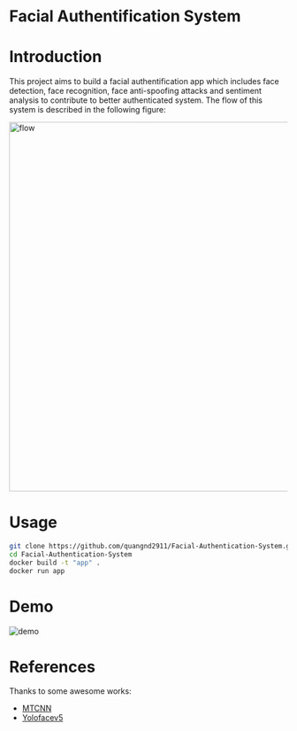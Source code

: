 Facial Authentification System
=====

# Introduction

This project aims to build a facial authentification app which includes face detection, face recognition, face anti-spoofing attacks and sentiment analysis to contribute to better authenticated system. The flow of this system is described in the following figure:

<img width="667" alt="flow" src="https://user-images.githubusercontent.com/53470099/193404457-f3f0b163-5178-489c-8357-b838fa7dc9f4.png">

# Usage
```bash
git clone https://github.com/quangnd2911/Facial-Authentication-System.git
cd Facial-Authentication-System
docker build -t "app" .
docker run app
```
# Demo
![demo](https://user-images.githubusercontent.com/71268282/230701191-10446566-53ec-4502-bf19-797fc6ba12b5.gif)

# References
Thanks to some awesome works:

- [MTCNN](https://github.com/timesler/facenet-pytorch)
- [Yolofacev5](https://github.com/elyha7/yoloface)
